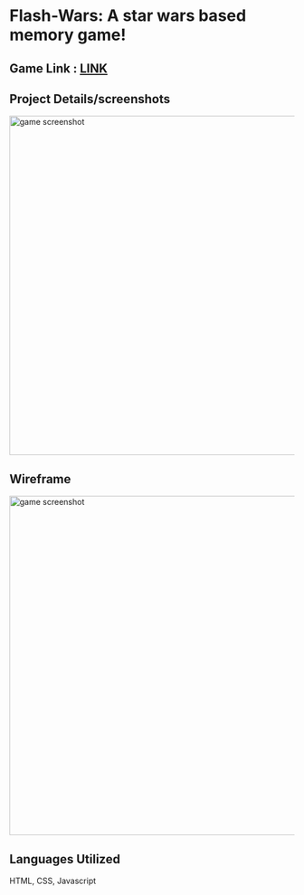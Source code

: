 # Flash-Wars: A star wars based memory game!

## Game Link : [**LINK**](https://nahmad94.github.io/Flash-Wars/index.html)

## Project Details/screenshots

<img width="600px" height="auto" alt="game screenshot" src="https://photos.app.goo.gl/kz9HFWfBejwvJgbH9">

## Wireframe

<img width="600px" height="auto" alt="game screenshot" src="https://photos.app.goo.gl/2RHtQzJ2cjUJrNaT8">

## Languages Utilized

HTML, CSS, Javascript


